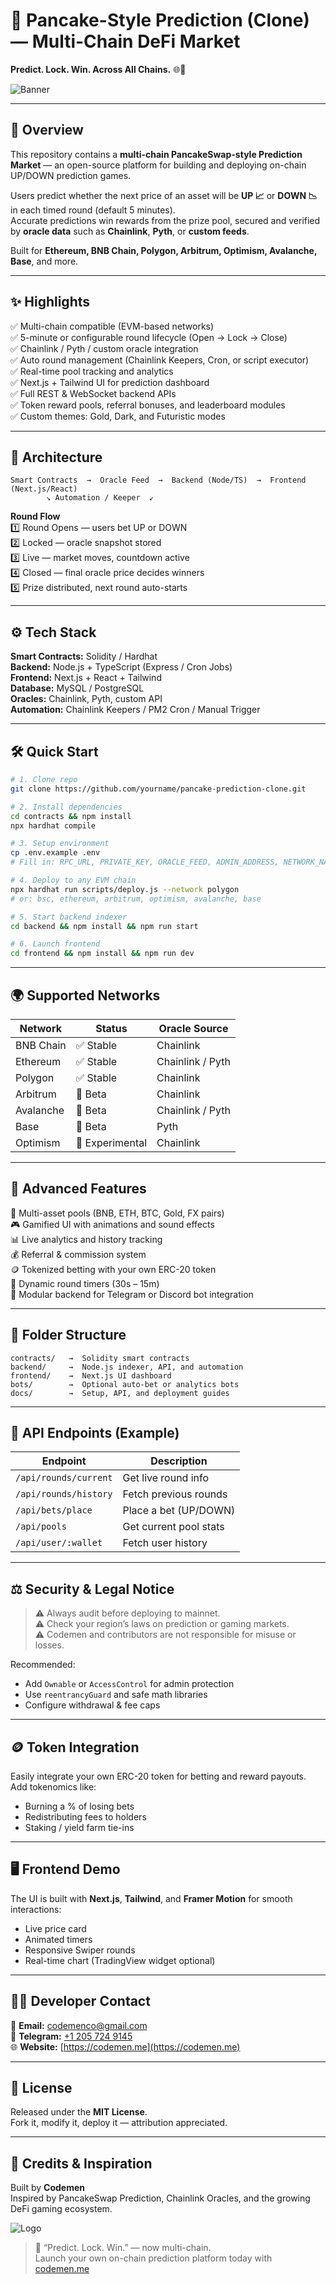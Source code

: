# 🥞 Pancake-Style Prediction (Clone) — Multi-Chain DeFi Market
**Predict. Lock. Win. Across All Chains.** 🌐🔮  

![Banner](Banner.png)

---

## 🚀 Overview
This repository contains a **multi-chain PancakeSwap-style Prediction Market** — an open-source platform for building and deploying on-chain UP/DOWN prediction games.

Users predict whether the next price of an asset will be **UP 📈** or **DOWN 📉** in each timed round (default 5 minutes).  
Accurate predictions win rewards from the prize pool, secured and verified by **oracle data** such as **Chainlink**, **Pyth**, or **custom feeds**.

Built for **Ethereum, BNB Chain, Polygon, Arbitrum, Optimism, Avalanche, Base**, and more.

---

## ✨ Highlights
✅ Multi-chain compatible (EVM-based networks)  
✅ 5-minute or configurable round lifecycle (Open → Lock → Close)  
✅ Chainlink / Pyth / custom oracle integration  
✅ Auto round management (Chainlink Keepers, Cron, or script executor)  
✅ Real-time pool tracking and analytics  
✅ Next.js + Tailwind UI for prediction dashboard  
✅ Full REST & WebSocket backend APIs  
✅ Token reward pools, referral bonuses, and leaderboard modules  
✅ Custom themes: Gold, Dark, and Futuristic modes  

---

## 🧩 Architecture
```
Smart Contracts  →  Oracle Feed  →  Backend (Node/TS)  →  Frontend (Next.js/React)
        ↘ Automation / Keeper  ↙
```
**Round Flow**  
1️⃣ Round Opens — users bet UP or DOWN  
2️⃣ Locked — oracle snapshot stored  
3️⃣ Live — market moves, countdown active  
4️⃣ Closed — final oracle price decides winners  
5️⃣ Prize distributed, next round auto-starts  

---

## ⚙️ Tech Stack
**Smart Contracts:** Solidity / Hardhat  
**Backend:** Node.js + TypeScript (Express / Cron Jobs)  
**Frontend:** Next.js + React + Tailwind  
**Database:** MySQL / PostgreSQL  
**Oracles:** Chainlink, Pyth, custom API  
**Automation:** Chainlink Keepers / PM2 Cron / Manual Trigger  

---

## 🛠️ Quick Start

```bash
# 1. Clone repo
git clone https://github.com/yourname/pancake-prediction-clone.git

# 2. Install dependencies
cd contracts && npm install
npx hardhat compile

# 3. Setup environment
cp .env.example .env
# Fill in: RPC_URL, PRIVATE_KEY, ORACLE_FEED, ADMIN_ADDRESS, NETWORK_NAME

# 4. Deploy to any EVM chain
npx hardhat run scripts/deploy.js --network polygon
# or: bsc, ethereum, arbitrum, optimism, avalanche, base

# 5. Start backend indexer
cd backend && npm install && npm run start

# 6. Launch frontend
cd frontend && npm install && npm run dev
```

---

## 🌍 Supported Networks
| Network | Status | Oracle Source |
|----------|---------|----------------|
| BNB Chain | ✅ Stable | Chainlink |
| Ethereum | ✅ Stable | Chainlink / Pyth |
| Polygon | ✅ Stable | Chainlink |
| Arbitrum | 🧪 Beta | Chainlink |
| Avalanche | 🧪 Beta | Chainlink / Pyth |
| Base | 🧪 Beta | Pyth |
| Optimism | 🔧 Experimental | Chainlink |

---

## 🧠 Advanced Features
🧩 Multi-asset pools (BNB, ETH, BTC, Gold, FX pairs)  
🎮 Gamified UI with animations and sound effects  
📊 Live analytics and history tracking  
💰 Referral & commission system  
🪙 Tokenized betting with your own ERC-20 token  
🔄 Dynamic round timers (30s – 15m)  
🧱 Modular backend for Telegram or Discord bot integration  

---

## 🧰 Folder Structure
```
contracts/   →  Solidity smart contracts
backend/     →  Node.js indexer, API, and automation
frontend/    →  Next.js UI dashboard
bots/        →  Optional auto-bet or analytics bots
docs/        →  Setup, API, and deployment guides
```

---

## 📡 API Endpoints (Example)
| Endpoint | Description |
|-----------|-------------|
| `/api/rounds/current` | Get live round info |
| `/api/rounds/history` | Fetch previous rounds |
| `/api/bets/place` | Place a bet (UP/DOWN) |
| `/api/pools` | Get current pool stats |
| `/api/user/:wallet` | Fetch user history |

---

## ⚖️ Security & Legal Notice
> ⚠️ Always audit before deploying to mainnet.  
> ⚠️ Check your region’s laws on prediction or gaming markets.  
> ⚠️ Codemen and contributors are not responsible for misuse or losses.

Recommended:
- Add `Ownable` or `AccessControl` for admin protection  
- Use `reentrancyGuard` and safe math libraries  
- Configure withdrawal & fee caps  

---

## 🪙 Token Integration
Easily integrate your own ERC-20 token for betting and reward payouts.  
Add tokenomics like:
- Burning a % of losing bets  
- Redistributing fees to holders  
- Staking / yield farm tie-ins  

---

## 🖥️ Frontend Demo
The UI is built with **Next.js**, **Tailwind**, and **Framer Motion** for smooth interactions:
- Live price card
- Animated timers
- Responsive Swiper rounds
- Real-time chart (TradingView widget optional)

---

## 🧑‍💻 Developer Contact
📧 **Email:** [codemenco@gmail.com](mailto:codemenco@gmail.com)  
💬 **Telegram:** [+1 205 724 9145](https://t.me/+12057249145)  
🌐 **Website:** [https://codemen.me](https://codemen.me)

---

## 📜 License
Released under the **MIT License**.  
Fork it, modify it, deploy it — attribution appreciated.

---

## 🧭 Credits & Inspiration
Built by **Codemen**  
Inspired by PancakeSwap Prediction, Chainlink Oracles, and the growing DeFi gaming ecosystem.  

![Logo](Icon.png)

> 🥞 “Predict. Lock. Win.” — now multi-chain.  
> Launch your own on-chain prediction platform today with [codemen.me](https://codemen.me)
